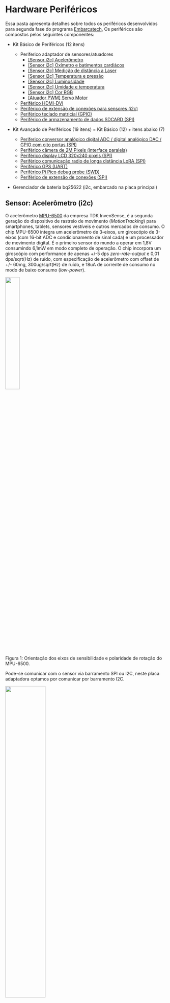
# Hardware Periféricos

Essa pasta apresenta detalhes sobre todos os periféricos desenvolvidos para segunda fase do programa [Embarcatech](https://embarcatech.softex.br/), Os periféricos são compostos pelos seguintes componentes:

* Kit Básico de Periféricos (12 itens)
  * Periferico adaptador de sensores/atuadores
      * [[Sensor i2c] Acelerômetro](#sensor-aceler%C3%B4metro-i2c)
      * [[Sensor i2c] Oxímetro e batimentos cardiácos](#sensor-ox%C3%ADmetro-e-batimentos-card%C3%ADacos-i2c)
      * [[Sensor i2c] Medição de distância a Laser](#sensor-medi%C3%A7%C3%A3o-de-dist%C3%A2ncia-a-laser-i2c)
      * [[Sensor i2c] Temperatura e pressão](#sensor-temperatura-e-press%C3%A3o-i2c)
      * [[Sensor i2c] Luminosidade](#sensor-luminosidade-i2c)
      * [[Sensor i2c] Umidade e temperatura](#sensor-umidade-e-temperatura-i2c)
      * [[Sensor i2c] Cor RGB](#sensor-cor-rgb-i2c)
      * [[Atuador PWM] Servo Motor](#atuador-servo-motor-pwm)
  * [Periférico HDMI-DVI](#perif%C3%A9rico-hdmi)
  * [Periférico de extensão de conexões para sensores (i2c)](#perif%C3%A9rico-de-extens%C3%A3o-de-conex%C3%B5es-para-sensores-i2c)
  * [Periférico teclado matricial (GPIO)](#perif%C3%A9rico-teclado-matricial-gpio)
  * [Periférico de armazenamento de dados SDCARD (SPI)](#perif%C3%A9rico-de-armazenamento-de-dados-sdcard-spi)

* Kit Avançado de Periféricos (19 itens) = Kit Básico (12) + itens abaixo (7)
  * [Periferico conversor analógico digital ADC / digital analógico DAC / GPIO com oito portas (SPI)](#periferico-adc--dac--gpio-com-oito-portas-spi)
  * [Periférico câmera de 2M Pixels (interface paralela)](#perif%C3%A9rico-c%C3%A2mera-de-2m-pixels-interface-paralela)
  * [Periférico display LCD 320x240 pixels (SPI)](#perif%C3%A9rico-display-lcd-320x240-pixels-spi)
  * [Periférico comunicação radio de longa distância LoRA (SPI)](#perif%C3%A9rico-comunica%C3%A7%C3%A3o-radio-de-longa-dist%C3%A2ncia-lora-spi)
  * [Periférico GPS (UART)](#perif%C3%A9rico-gps-uart)
  * [Periférico Pi Pico debug probe (SWD)](#perif%C3%A9rico-pi-pico-debug-probe-swd)
  * [Periférico de extensão de conexões (SPI)](#perif%C3%A9rico-de-extens%C3%A3o-de-conex%C3%B5es-spi)

* Gerenciador de bateria bq25622 (i2c, embarcado na placa principal)

## Sensor: Acelerômetro (i2c)

O acelerômetro [MPU-6500](https://invensense.tdk.com/products/motion-tracking/6-axis/mpu-6500/) da empresa TDK InvenSense, é a segunda geração do dispositivo de rastreio de movimento (*MotionTracking*) para smartphones, tablets, sensores vestíveis e outros mercados de consumo. O chip MPU-6500 integra um acelerômetro de 3-eixos, um giroscópio de 3-eixos (com 16-bit ADC e condicionamento de sinal cada) e um processador de movimento digital. É o primeiro sensor do mundo a operar em 1,8V consumindo 6,1mW em modo completo de operação. O chip incorpora um giroscópio com performance de apenas +/-5 dps *zero-rate-output* e 0,01 dps/sqrt(Hz) de ruído, com especificação de acelerômetro com offset de +/- 60mg, 300ug/sqrt(Hz) de ruído, e 18uA de corrente de consumo no modo de baixo consumo (*low-power*).

<img src="./img/mpu-6500.png" width=30% height=30%>

Figura 1: Orientação dos eixos de sensibilidade e polaridade de rotação do MPU-6500.

Pode-se comunicar com o sensor via barramento SPI ou I2C, neste placa adaptadora optamos por comunicar por barramento I2C.

<img src="./img/adapter-mpu.png" width=50% height=50%>

Figura 2: Vista superior da placa de adaptação com o acelerômetro MPU6500 (em cinza) soldado no conector CN1.

<img src="./img/adapter-bot.png" width=50% height=50%>

Figura 3: Vista inferior da placa de adaptação com o conector XH 2.54mm com 4 pinos do lado esquerdo da imagem.

<img src="./img/mpu-test-setup.png" width=50% height=50%>

Figura 4: Setup de teste do acelerômetro MPU6500.

Seguem os códigos exemplos em [**micropython**](https://github.com/jrfo-hwit/hlab/tree/main/firmware/micropython/examples) &| [**c/c++**](https://github.com/jrfo-hwit/hlab/tree/main/firmware/c_cpp/examples).

## Sensor: Oxímetro e batimentos cardíacos (i2c)

O sensor de batimentos cardíacos e oxímetro [MAX30100](https://www.analog.com/en/products/max30100.html) da empresa Analog Devices (Antiga Max Linear), é uma solução completa para sensoriamento integrado de batimentos cardíacos e oxímetro de pulso. A solução combina dois LEDs, um foto-detector, óptica otimizada, e eletrônica de processamento analógica de baixo ruído para detectar sinais de oximetria de pulso e batimentos cardíacos.

<img src="./img/max30100.png" width=50% height=50%>

Figura 5: Diagrama de blocos sistêmico do MAX30100.

comunica-se com o sensor via barramento I2C na placa adaptadora.

<img src="./img/adapter-max30100.png" width=50% height=50%>

Figura 6: Vista superior da placa de adaptação com o sensor de oxímetro de pulsos e batimentos cardíacos MAX30100 (em cinza) soldado no conector CN1.

<img src="./img/max-test-setup.png" width=50% height=50%>

Figura 7: Setup de teste do MAX30100.

Seguem os códigos exemplos em [**micropython**](https://github.com/jrfo-hwit/hlab/tree/main/firmware/micropython/examples) &| [**c/c++**](https://github.com/jrfo-hwit/hlab/tree/main/firmware/c_cpp/examples).

## Sensor: Medição de distância a Laser (i2c)

O [VL53L0X](https://www.st.com/en/imaging-and-photonics-solutions/vl53l0x.html) é um sensor de distância compacto da STMicroelectronics que utiliza tecnologia Time-of-Flight (ToF) baseada em um laser VCSEL (Vertical-Cavity Surface-Emitting Laser) para medir com precisão a distância entre o sensor e um objeto, independentemente da refletividade da superfície. Ele mede distâncias de até aproximadamente 2 metros com resolução de 1 mm e boa estabilidade. Seu tempo de resposta é rápido, podendo operar com taxas de até 50 Hz. O VL53L0X comunica-se via barramento I²C (endereçável via software). O princípio de funcionamento consiste na emissão de pulsos de luz infravermelha e na medição precisa do tempo que esses pulsos levam para refletir de volta ao sensor — o que permite calcular a distância absoluta, ao contrário de sensores que apenas estimam por intensidade de luz refletida. É ideal para aplicações como detecção de presença, mapeamento 3D, robótica e automação.

<img src="./img/VL53L0X.png" width=70% height=70%>

Figura 8: Diagrama de blocos sistêmico do VL53L0X.

<img src="./img/adapter-vl53l0x.png" width=50% height=50%>

Figura 9: Vista superior da placa de adaptação com o sensor ToF VL53L0X (em cinza) soldado no conector CN1.

<img src="./img/vl53l0x-setup.png" width=50% height=50%>

Figura 10: Setup de teste do VL53L0X.

Seguem os códigos exemplos em [**micropython**](https://github.com/jrfo-hwit/hlab/tree/main/firmware/micropython/examples) &| [**c/c++**](https://github.com/jrfo-hwit/hlab/tree/main/firmware/c_cpp/examples).

## Sensor: Temperatura e pressão (i2c)

O [BMP280](https://www.bosch-sensortec.com/products/environmental-sensors/pressure-sensors/bmp280/) é um sensor barométrico digital de alta precisão desenvolvido pela Bosch Sensortec, projetado para medir pressão atmosférica e temperatura, sendo amplamente utilizado em aplicações como altímetros, estações meteorológicas e dispositivos móveis. Ele oferece medições de pressão com resolução de até 0,16 Pa e precisão típica de ±1 hPa, podendo calcular altitude com precisão de aproximadamente ±1 metro. Mede temperatura com precisão de ±1°C. O sensor suporta comunicação via barramentos I²C e SPI (no nosso caso utilizamos o barramento I²C). Seu princípio de funcionamento baseia-se em um elemento sensor MEMS que detecta variações na pressão atmosférica, permitindo a derivação da altitude ou mudanças meteorológicas com base na variação da pressão do ar. Compacto e de baixo consumo, o BMP280 é ideal para aplicações embarcadas em que tamanho, eficiência energética e confiabilidade são fatores críticos.

<img src="./img/bmp280.png" width=70% height=70%>

Figura 11: Diagrama de blocos sistêmico do BMP280.

<img src="./img/adapter-bmp280.png" width=50% height=50%>

Figura 12: Vista superior da placa de adaptação com o sensor BMP280 (em cinza) soldado no conector CN1.

<img src="./img/bmp280-setup.png" width=50% height=50%>

Figura 13: Setup de teste do BMP280.

Seguem os códigos exemplos em [**micropython**](https://github.com/jrfo-hwit/hlab/tree/main/firmware/micropython/examples) &| [**c/c++**](https://github.com/jrfo-hwit/hlab/tree/main/firmware/c_cpp/examples).

## Sensor: Luminosidade (i2c)

​O [BH1750](https://br.mouser.com/ProductDetail/ROHM-Semiconductor/BH1750FVI-TR?qs=phc6PQ%252BTPUNy88lRCs6mVA%3D%3D), desenvolvido pela Rohm Semiconductor, é um sensor digital de luz ambiente que mede a intensidade luminosa em unidades de lux, oferecendo uma faixa de medição de 1 a 65.535 lx com precisão aproximada de ±20%. Utiliza comunicação via barramento I²C. Seu princípio de funcionamento baseia-se em um fotodiodo que converte a luz incidente em corrente elétrica proporcional à intensidade luminosa; essa corrente é então amplificada e convertida em sinal digital por um conversor analógico-digital (ADC) interno. O sensor opera com tensão de alimentação entre 2,4 V e 3,6 V e possui modos de medição com diferentes resoluções e tempos de resposta, como o modo de alta resolução (1 lx) com tempo de medição de 120 ms e o modo de baixa resolução (4 lx) com tempo de 16 ms. Devido à sua alta sensibilidade e resposta espectral semelhante à do olho humano, o BH1750 é amplamente utilizado em aplicações como ajuste automático de brilho de telas, controle de iluminação em automóveis e sistemas de iluminação pública inteligente. ​

<img src="./img/bh1750.png" width=50% height=50%>

Figura 14: Exemplo de aplicação do BH1750.

<img src="./img/adapter-bh1750-gy302.png" width=50% height=50%>

Figura 15: Vista superior da placa de adaptação com o sensor BH1750 (em cinza) soldado no conector CN1.

<img src="./img/bh1750-setup.png" width=50% height=50%>

Figura 16: Setup de teste do BH1750.

Seguem os códigos exemplos em [**micropython**](https://github.com/jrfo-hwit/hlab/tree/main/firmware/micropython/examples) &| [**c/c++**](https://github.com/jrfo-hwit/hlab/tree/main/firmware/c_cpp/examples).

## Sensor: Umidade e temperatura (i2c)

O [AHT10](https://www.edn.com/temperature-sensor/), desenvolvido pela Asair, é um sensor digital compacto que mede simultaneamente temperatura e umidade relativa com alta precisão e baixo consumo de energia. Utilizando tecnologia CMOSens, ele integra um sensor capacitivo para umidade e um termistor para temperatura em um único encapsulamento SMD de 4×5 mm, ideal para aplicações embarcadas e dispositivos portáteis. O AHT10 comunica-se via interface I²C padrão. Seu princípio de funcionamento baseia-se na detecção de variações capacitivas causadas pela umidade no ambiente e na variação de resistência do termistor com a temperatura. Um ASIC interno processa os sinais analógicos, aplicando compensações e calibrações de fábrica para fornecer dados digitais precisos, eliminando a necessidade de calibração adicional pelo usuário.

<img src="./img/aht10.png" width=50% height=50%>

Figura 17: Diagrama de blocos sistêmico do AHT10.

<img src="./img/adapter-aht10.png" width=50% height=50%>

Figura 18: Vista superior da placa de adaptação com o sensor AHT10 (em cinza) soldado no conector CN1.

<img src="./img/aht10-setup.png" width=50% height=50%>

Figura 19: Setup de teste do AHT10.

Seguem os códigos exemplos em [**micropython**](https://github.com/jrfo-hwit/hlab/tree/main/firmware/micropython/examples) &| [**c/c++**](https://github.com/jrfo-hwit/hlab/tree/main/firmware/c_cpp/examples).

## Sensor: Cor RGB (i2c)

O [TCS34725](https://ams-osram.com/products/sensor-solutions/ambient-light-color-spectral-proximity-sensors/ams-tcs34725-color-sensor), desenvolvido pela ams OSRAM, é um sensor de cor digital que mede a intensidade das componentes vermelho, verde, azul (RGB) e clara (sem filtro) da luz ambiente, convertendo-as em sinais digitais de 16 bits por meio de conversores analógico-digitais internos. Equipado com um filtro de bloqueio de infravermelho (IR) integrado, o sensor minimiza a interferência da luz IR, permitindo medições precisas de cor mesmo sob diferentes condições de iluminação. Opera com uma tensão de alimentação entre 2,7 V e 3,6 V e comunica-se via interface I²C. O princípio de funcionamento baseia-se na detecção da luz incidente por fotodiodos específicos para cada componente de cor, cuja intensidade é convertida em sinais digitais proporcionais. Com um alcance dinâmico de 3,8 milhões para 1, o TCS34725 é ideal para aplicações como ajuste automático de brilho de telas, detecção de cor em processos industriais e controle de iluminação inteligente.

<img src="./img/tcs34725.png" width=50% height=50%>

Figura 20: Diagrama de blocos sistêmico do TCS34725.

<img src="./img/adapter-gy33.png" width=50% height=50%>

Figura 21: Vista superior da placa de adaptação com o sensor TCS34725 (em cinza) soldado no conector CN1.

<img src="./img/tcs34725-setup.png" width=50% height=50%>

Figura 22: Setup de teste do TCS34725.

Seguem os códigos exemplos em [**micropython**](https://github.com/jrfo-hwit/hlab/tree/main/firmware/micropython/examples) &| [**c/c++**](https://github.com/jrfo-hwit/hlab/tree/main/firmware/c_cpp/examples).

## Atuador: Servo Motor (PWM)

O [SG90 9g](https://github.com/jrfo-hwit/hlab/tree/main/hardware/peripherals_hw/docs/SG90_datasheet.pdf) é um micro servo motor analógico amplamente utilizado em aplicações de modelismo, robótica e projetos educacionais devido à sua leveza, baixo custo e facilidade de controle. Fabricado pela Tower Pro, possui dimensões compactas de aproximadamente 23 × 12,2 × 29 mm e pesa cerca de 9 gramas. Opera com tensão de alimentação entre 3,0 V e 6,0 V, oferecendo torque de até 1,8 kg·cm a 4,8 V e velocidade de 0,1 s/60° sob essa tensão . Seu controle é realizado por meio de sinal PWM (modulação por largura de pulso), utilizando uma interface de três fios: sinal, alimentação positiva e terra. O princípio de funcionamento baseia-se na comparação entre o sinal de controle e a posição atual do eixo, ajustando a posição por meio de um sistema de feedback que utiliza um potenciômetro interno. Devido à sua construção simples e confiável, o SG90 é ideal para aplicações que requerem movimentos angulares precisos, como braços robóticos, mecanismos de pan/tilt e sistemas de controle de superfícies móveis.​

:warning: É importante entender que existem dois tipos de servo motores SG90, o posicional que controla por meio do PWM a posição angular do motor, e o continuo que por meio da mesma interface controla a velocidade e direção da rotação contínua do eixo do motor.

:warning: Caso tenha interesse de usar o servo ao mesmo tempo que comunica-se com o chip de carregamento de bateria, evite usar o mesmo na porta i2c-0, pois o pino da i2c usado como PWM não consegue fazer função dupla (PWM e i2c ao mesmo tempo), assim não permitindo acessar o chip carregador de bateria que está conectado na i2c-0.

<img src="./img/servo-sg90.png" width=50% height=50%>

Figura 23: Diagrama de blocos do Servo SG90.

<img src="./img/adapter-servo.png" width=50% height=50%>

Figura 24: Vista superior da placa de adaptação para conexão do Servo SG90 no CN9.

<img src="./img/servo-setup.png" width=50% height=50%>

Figura 25: Setup de teste do Servo SG90.

Seguem os códigos exemplos em [**micropython**](https://github.com/jrfo-hwit/hlab/tree/main/firmware/micropython/examples) &| [**c/c++**](https://github.com/jrfo-hwit/hlab/tree/main/firmware/c_cpp/examples).

## Periférico: HDMI-DVI

A interface de video/audio [HDMI](https://pt.wikipedia.org/wiki/High-Definition_Multimedia_Interface) (High-Definition Multimedia Interface) ou somente vídeo [DVI](https://pt.wikipedia.org/wiki/Digital_Visual_Interface) (Digital Visual Interface) é um padrão de conexão criado para transmitir sinais de vídeo de alta qualidade entre uma fonte digital (como uma placa de vídeo) e um dispositivo de exibição (como um monitor LCD ou projetor). Desenvolvida pela Digital Display Working Group (DDWG), a DVI suporta transmissões digitais (DVI-D), analógicas (DVI-A) ou ambas (DVI-I), permitindo compatibilidade com tecnologias anteriores como VGA. Opera com largura de banda suficiente para resoluções de até 1920×1200 a 60 Hz em modo single-link, ou até 2560×1600 em modo dual-link (no caso do uso com a Pi Pico IO 2040, atinge no máximo resolução HD de 128x720 @ 30Hz). 

A comunicação ocorre por meio de sinais diferenciais (TMDS – Transition Minimized Differential Signaling), que minimizam interferências e perdas, transmitindo dados de pixel sincronizados com sinais de clock (comunicação realizada diretamente pelos GPIOs da Pi Pico 2040 por meio do Programmable Input Output - PIO). Seu princípio de funcionamento baseia-se na conversão digital direta da imagem, eliminando conversões analógico-digitais intermediárias, o que garante fidelidade e desempenho superiores em relação a interfaces puramente analógicas. DVI ainda é amplamente utilizado, embora esteja sendo gradualmente substituído por HDMI e DisplayPort em aplicações modernas.

<img src="./img/hdmi-dvi.png" width=50% height=50%>

Figura 26: Diagrama de blocos da interface elétrica do video HDMI e DVI.

<img src="./img/peripheral-hdmi-dvi.png" width=50% height=50%>

Figura 27: Vista superior da placa periférica de video HDMI e DVI.

<img src="./img/hdmi-dvi-setup.png" width=50% height=50%>

Figura 28: Setup de teste do video HDMI e DVI.

Seguem os códigos exemplos em [**c/c++**](https://github.com/jrfo-hwit/hlab/tree/main/firmware/c_cpp/examples).

## Periférico de extensão de conexões para sensores (i2c)

Uma placa de extensão I²C com 8 portas (uma porta especifica para a placa mestre e 7 conexões de expansão de I²Cs) e conectores XH 2.54mm de 4 pinos é um módulo projetado para facilitar a conexão de múltiplos dispositivos I²C a um único barramento mestre, organizando fisicamente o cabeamento e permitindo expansões limpas e seguras em projetos embarcados. Cada uma das 8 portas fornece os sinais padrão do barramento I²C — SDA (dados), SCL (clock), VCC e GND — em conectores XH de 4 pinos com passo de 2,54 mm, comuns em aplicações de robótica e automação. 

A placa em si atua como um hub passivo (sem componentes ativos ou circuitos de multiplexação), replicando os sinais do barramento principal para todas as portas disponíveis. Seu princípio de funcionamento baseia-se na topologia de conexão paralela típica do protocolo I²C, onde todos os dispositivos compartilham os mesmos sinais, com identificação feita por endereços únicos atribuídos a cada escravo. Essa placa é ideal para prototipagem modular com sensores, atuadores e periféricos que usem o protocolo I²C, permitindo conexões firmes, padronizadas e organizadas.

<img src="./img/peripheral-i2c-ext.png" width=50% height=50%>

Figura 29: Vista superior da placa periférica de extensão de dispositivos I²C.

<img src="./img/i2c-ext-setup.png" width=50% height=50%>

Figura 30: Setup de teste da placa periferica de extensão de dispositivos I²C com 4 sensores conectados.

Seguem os códigos exemplos em [**micropython**](https://github.com/jrfo-hwit/hlab/tree/main/firmware/micropython/examples) &| [**c/c++**](https://github.com/jrfo-hwit/hlab/tree/main/firmware/c_cpp/examples).

## Periférico teclado matricial (GPIO)

O periférico de conexão do teclado matricial adapta a conexão no conector IDC da placa mestre um teclado 4x4, que é um dispositivo de entrada composto por 16 teclas organizadas em uma matriz de 4 linhas por 4 colunas, comumente utilizado em sistemas embarcados para entrada de dados como senhas, comandos ou menus. Ele possui 8 pinos de conexão (4 para linhas e 4 para colunas), que podem são conectados nos 8 GPIOs disponíveis no conector IDC (excluindo o GPIO28). 

O princípio de funcionamento baseia-se na varredura sequencial: o microcontrolador configura uma linha por vez em nível lógico baixo e lê o estado das colunas — se houver continuidade elétrica entre uma linha e uma coluna, significa que a tecla correspondente foi pressionada. Essa técnica economiza pinos e permite detectar múltiplas teclas com uma lógica simples. O teclado normalmente é feito de membrana ou plástico rígido, compacto e de baixo custo, ideal para interfaces humanas em dispositivos eletrônicos como painéis de controle, cofres eletrônicos, sistemas de alarme e automação residencial.

<img src="./img/teclado-conexoes.png" width=50% height=50%>

Figura 31: Diagrama de conexões da placa de interface IDC com o teclado.

<img src="./img/peripheral-teclado.png" width=50% height=50%>

Figura 32: Vista superior da placa periférica de interface com o teclado.

<img src="./img/teclado-setup.png" width=50% height=50%>

Figura 33: Setup de teste da placa de interface com o teclado.

Seguem os códigos exemplos em [**micropython**](https://github.com/jrfo-hwit/hlab/tree/main/firmware/micropython/examples) &| [**c/c++**](https://github.com/jrfo-hwit/hlab/tree/main/firmware/c_cpp/examples).

## Periférico de armazenamento de dados SDCARD (SPI)

Uma placa adaptadora de SD Card para pinos header é um módulo que permite a conexão fácil de cartões de memória SD ou microSD a microcontroladores ou sistemas embarcados, utilizando pinos tipo header (geralmente em um conector de 6 a 8 vias com passo de 2,54 mm). A principal função dessa placa é adaptar o formato físico e os níveis lógicos do cartão SD (normalmente 3,3 V) ao padrão dos sistemas de prototipagem, que muitas vezes operam com 5 V. A comunicação com o cartão é feita via barramento SPI (Serial Peripheral Interface), utilizando os sinais padrão: MISO, MOSI, SCK e CS, além de VCC e GND. Algumas versões da placa incluem reguladores de tensão e divisores resistivos para compatibilidade de nível lógico. O princípio de funcionamento baseia-se na comunicação serial síncrona, onde o microcontrolador envia comandos e dados ao cartão e recebe respostas sequenciais, permitindo leitura e escrita em blocos de memória. Essa solução é amplamente usada em projetos de data logging, armazenamento de arquivos ou sistemas embarcados que precisam de expansão de memória não volátil.

:warning: É necessário antes de instalar o SDCARD na placa periférica realizar a formatação do mesmo no modo FAT32.

<img src="./img/sdcard-format.png" width=75% height=75%>

Figura 34: Diagrama de conexões da placa de interface IDC com o teclado.

<img src="./img/peripheral-sdcard.png" width=50% height=50%>

Figura 35: Vista superior da placa periférica do SDCARD.

<img src="./img/sdcard-setup.png" width=50% height=50%>

Figura 36: Setup de teste da placa periférica do SDCARD.

Seguem os códigos exemplos em [**micropython**](https://github.com/jrfo-hwit/hlab/tree/main/firmware/micropython/examples) &| [**c/c++**](https://github.com/jrfo-hwit/hlab/tree/main/firmware/c_cpp/examples).

## Periferico ADC / DAC / GPIO com oito portas (SPI)

O [AD5592R](https://www.analog.com/en/products/ad5592r.html), desenvolvido pela Analog Devices, é um circuito integrado multifuncional que combina conversores analógico-digital (ADC), digital-analógico (DAC) e entradas/saídas digitais (GPIO) em um único chip, oferecendo flexibilidade e economia de espaço para sistemas embarcados. Ele possui oito pinos de entrada/saída (I/O0 a I/O7) que podem ser configurados individualmente como entradas ADC de 12 bits, saídas DAC de 12 bits, entradas digitais ou saídas digitais. O dispositivo opera com uma tensão de alimentação única de 2,7 V a 5,5 V e incorpora uma referência interna de 2,5 V, permitindo saídas de DAC com alcance de 0 V a VREF ou 0 V a 2×VREF. A comunicação é realizada via interface SPI de alta velocidade, com taxa de conversão do ADC de até 400 kSPS. O princípio de funcionamento baseia-se na configuração dinâmica dos pinos de I/O, permitindo que cada pino atue conforme a necessidade da aplicação, seja como conversor ou como GPIO, facilitando o controle e monitoramento de sinais analógicos e digitais em sistemas integrados.​

<img src="./img/adc_dac.png" width=50% height=50%>

Figura 37: Diagrama de conexões da placa de interface IDC com o AD5592R.

<img src="./img/peripheral_adc_dac.png" width=50% height=50%>

Figura 38: Vista superior da placa periférica do AD5592R.

<img src="./img/adc_dac_setup.png" width=50% height=50%>

Figura 39: Setup de teste da placa periférica do AD5592R.

Seguem os códigos exemplos em [**micropython**](https://github.com/jrfo-hwit/hlab/tree/main/firmware/micropython/examples) &| [**c/c++**](https://github.com/jrfo-hwit/hlab/tree/main/firmware/c_cpp/examples).

## Periférico câmera de 2M Pixels (interface paralela)

A câmera [OV2640](./docs/OV2640_DS.pdf) é um módulo compacto com sensor CMOS de 2 megapixels UXGA (1632×1232) desenvolvido pela OmniVision, amplamente utilizado em sistemas embarcados, robótica e dispositivos IoT devido à sua alta integração e baixo consumo. Ela suporta saída de imagem comprimida JPEG ou em formatos brutos como RGB e YUV, e se comunica com microcontroladores através de uma interface paralela de 8 bits, junto com sinais de sincronismo como VSYNC, HSYNC e PCLK, além de um barramento I²C para configuração dos registradores internos. O princípio de funcionamento baseia-se na captação de luz pelo sensor CMOS, onde cada fotodiodo converte luz em carga elétrica, que é lida sequencialmente e convertida em sinal digital. A interface paralela permite transmitir rapidamente grandes volumes de dados de imagem, ideal para aplicações em tempo real como visão computacional, reconhecimento de objetos e streaming. Compacta e eficiente, a OV2640 também inclui controle automático de exposição, balanço de branco e ganho, o que facilita seu uso em ambientes variados.

<img src="./img/camera-front.png" width=75% height=75%>

<img src="./img/camera-back.png" width=75% height=75%>

Para conectar o periférico camera na placa principal é necessário soldar o conector J6 (header femea smd), como indicado abaixo.

<img src="./img/camera-bdl.png" width=75% height=75%>

Figura 40-42: Vista superior e inferior com conexões da placa de interface IDC com a camera OV2640 e placa principal.

<img src="./img/camera-com-cabo.png" width=100% height=100%>

Após conectado o cabo jumper femea-macho acima, podemos então realizar a conexão na placa principal como indicado.

<img src="./img/camera-conectada-bdl.png" width=100% height=100%>

Figura 43-44: Vista superior da placa periférica do AD5592R.

<img src="./img/camera-res-buz-remove.png" width=100% height=100%>

:warning: é importante remover o resistor do Buzzer B para evitar barulhos indesejados pelo fato da camera estar usando este pino para aquisição de dados, dessa forma é recomendado remover o seguinte.

Figura 45: Resistor do BUZZER B a ser removido.

<img src="./img/camera-setup.png" width=75% height=75%>

:warning: FAVOR DESCONSIDERAR COM FORAM CONECTADOS OS CABOS NESSA PLACA DE TESTE DA CAMERA (seguir a conexão apresentada anteriormente, na traseira da placa periférica da camera), nesse momento fui soldar diretamente os pinos macho e acabei invertendo o lado).

:warning: A conexão do periférico LCD para demonstrar as aquisições de imagem da camera diretamente no LCD a mudança de uma ligação referente a conexão entre o pino DC (GPIO4) da placa principal, que deve ir ser feito via GPIO16, dessa forma o esquema de ligação a ser feito entre a placa principal com a placa LCD via cabos jumpers macho-femea é:

````
     placa principal - periferico lcd
IDC: pino 3          - pino 3         (VSYS-VCC)
IDC: pino 1          - pino 1         (GND-GND)
IDC: pino 14         - pino 14        (GP18-SCL) 
IDC: pino 12         - pino 12        (GP19-SDA)
IDC: pino 10         - pino 10        (GP20-RES) 
IDC: pino 9          - pino 9         (GP17-CS) 
IDC: pino 8          - pino 11        (GP16-DC) <- unica diferença
````

<img src="./img/camera-setup1.png" width=75% height=75%>

<img src="./img/camera-setup2.png" width=75% height=75%>

:warning: FAVOR DESCONSIDERAR COM FORAM CONECTADOS OS CABOS NESSA PLACA LCD NO TESTE DA CAMERA, pois no periférico final do LCD o conector fica no lado oposto ao da figura acima.

Figura 46-48: Imagens do setup de teste da camera e/ou LCD.

Seguem os códigos exemplos em [**micropython**](https://github.com/jrfo-hwit/hlab/tree/main/firmware/micropython/examples) &| [**c/c++**](https://github.com/jrfo-hwit/hlab/tree/main/firmware/c_cpp/examples).


## Periférico display LCD 320x240 pixels (SPI)

O display [LCD de 2,4 polegadas com resolução de 320x240 pixels](./docs/2inch-st7789-ips-tft-lcd.pdf) e controlador [ASIC ST7789](./docs/ST7789_Datasheet.pdf) é um módulo TFT colorido que utiliza comunicação SPI, sendo ideal para aplicações embarcadas que exigem exibição gráfica com boa definição e baixo consumo de pinos. O controlador ST7789 integra memória gráfica, interface de comunicação e circuitos de controle de varredura, permitindo que o microcontrolador envie comandos e dados gráficos por meio de uma interface SPI de 4 ou 5 fios (com sinais como MOSI, SCK, CS, DC e opcionalmente RESET). O display opera com alimentação de 3,3 V, tem profundidade de cor de 16 bits (65 mil cores) e atualiza imagens por meio do envio sequencial de dados para cada pixel da matriz, que são controlados por transistores TFT. O princípio de funcionamento baseia-se na manipulação de cristais líquidos por sinais elétricos que controlam a passagem de luz através de filtros RGB, formando as imagens. Compacto, leve e com ótima qualidade visual, é ideal para interfaces gráficas de usuário (GUI) em projetos de automação, wearables, instrumentos portáteis e displays de status.

<img src="./img/peripheral-lcd.png" width=75% height=75%>

Figura 49: Vista superior da placa periférica do LCD.

A ligação é feita por um cabo flat ribbon IDC 2x7 (14 pinos no total) com pino de polarização para evitar inserir no sentido errado.

<img src="./img/lcd-setup1.png" width=75% height=75%>

<img src="./img/lcd-setup2.png" width=75% height=75%>

Figura 50-51: Setup de teste da placa periférica do LCD.

:warning: FAVOR DESCONSIDERAR A POSIÇÃO QUE FOI CONECTADO O CABO IDC NESSA PLACA LCD, pois no periférico final do LCD o conector fica no lado oposto ao da figura acima.

Seguem abaixo as imagens animadas dos testes da placa periférica do LCD.

Teste bolas animadas

<img src="./img/lcd-bolas.gif" width=75% height=75%>

Teste mario sprite animado

<img src="./img/lcd-mario.gif" width=75% height=75%>

Seguem os códigos exemplos em [**micropython**](https://github.com/jrfo-hwit/hlab/tree/main/firmware/micropython/examples) &| [**c/c++**](https://github.com/jrfo-hwit/hlab/tree/main/firmware/c_cpp/examples).

## Periférico comunicação radio de longa distância LoRA (SPI)

O [RFM95W](https://www.hoperf.com/modules/lora/RFM95W.html) 915 MHz da HopeRF é um módulo transceptor de rádio que utiliza a tecnologia LoRa (Long Range) para comunicações sem fio de longo alcance com baixo consumo de energia, ideal para aplicações em Internet das Coisas (IoT), agricultura de precisão, cidades inteligentes e redes de sensores distribuídas. Ele opera na faixa ISM de 915 MHz (utilizada nas Américas) e é baseado no chip Semtech SX1276, oferecendo alcance de até 15 km em campo aberto, sensibilidade de até -148 dBm e potência de transmissão ajustável até +20 dBm. A comunicação com microcontroladores é realizada via barramento SPI, permitindo controle completo das configurações de rádio, modulação e protocolos. O princípio de funcionamento baseia-se na modulação LoRa, que utiliza chirp spread spectrum (CSS) para espalhar os dados transmitidos em uma faixa mais ampla de frequência, garantindo alta robustez contra interferência e excelente desempenho em ambientes com ruído ou obstáculos. Com suporte a modos de economia de energia e criptografia AES-128, o RFM95W é ideal para aplicações de comunicação ponto a ponto ou em redes LoRaWAN.

[RF95/96/97/98W datasheet](./docs/RFM95_96_97_98W.pdf)

<img src="./img/peripheral-lora.png" width=75% height=75%>

Figura 52: Vista superior da placa periférica do radio LORA.

<img src="./img/lora-setup.png" width=100% height=100%>

Figura 53: Setup de teste da placa periférica do AD5592R.

Seguem os códigos exemplos em [**micropython**](https://github.com/jrfo-hwit/hlab/tree/main/firmware/micropython/examples) &| [**c/c++**](https://github.com/jrfo-hwit/hlab/tree/main/firmware/c_cpp/examples).


## Periférico GPS (UART)

O módulo GY-NEO6MV2 é um receptor GPS baseado no chip NEO-6M da u-blox, amplamente utilizado em projetos de sistemas embarcados, drones e aplicações de geolocalização devido à sua precisão e facilidade de integração. Este módulo opera com tensões de 3,3 V a 5 V e comunica-se com microcontroladores por meio de interface UART (TX/RX) em nível TTL, com taxa de transmissão padrão de 9600 bps . Possui uma antena cerâmica externa conectada via conector U.FL, uma bateria de backup para inicialização rápida (hot start) e memória EEPROM para armazenamento de configurações . Com precisão horizontal de aproximadamente 2,5 metros e suporte a até 50 canais simultâneos, o módulo fornece dados de latitude, longitude, altitude e velocidade por meio de sentenças NMEA . Seu princípio de funcionamento baseia-se na recepção de sinais de satélites GPS, cálculo de tempo e posição, e transmissão dessas informações ao sistema hospedeiro, sendo ideal para aplicações que requerem posicionamento geográfico confiável e de baixo custo.​

:warning: Caso tenha interesse de usar o GPS ao mesmo tempo que comunica-se com o chip de carregamento de bateria, evite usar o mesmo na porta i2c-0, pois o pino da i2c usado como UART não consegue fazer função dupla (UART e i2c ao mesmo tempo), assim não permitindo acessar o chip carregador de bateria que está conectado na i2c-0 se estiver usando a mesma para comunicar-se com o GPS.

:warning: Para conseguir dados do GPS é necessário estar em uma area aberta (fora de prédios, casa e/ou apartamento).

<img src="./img/adapter-gps.png" width=50% height=50%>

Figura 54: Vista superior da placa periférica do GPS.

<img src="./img/gps-setup.png" width=75% height=75%>

Figura 55: Setup de teste com a placa periférica do GPS.

Log de dados da serial quando adquire um ponto de posicionamento.

````
buffer = b'$GPGGA,132616.00,2253.81141,S,04703.20841,W,1,05,3.88,730.0,M,-5.6,M,,*4A\r\n'

Message ID  : b'$GPGGA
UTC time    : 132616.00
Latitude    : 2253.81141
N/S         : S
Longitude   : 04703.20841
E/W         : W
Position Fix: 1
n sat       : 05
````

Texto mostrado no OLED display: 
````
Lat: -22.896854 (Latitude)
Lon: -47.053474 (Longitude)
No of Sat: 05   (Número de satélites)
Time: 13:26:16  (Hora UTC)
````

<img src="./img/GPS-error.png" width=100% height=100%>

Figura 56: Erro de posicionamento no google maps em ambiente com muitos prédios (aproximadamente 50m).

Seguem os códigos exemplos em [**micropython**](https://github.com/jrfo-hwit/hlab/tree/main/firmware/micropython/examples) &| [**c/c++**](https://github.com/jrfo-hwit/hlab/tree/main/firmware/c_cpp/examples).

## Periférico Pi Pico debug probe (SWD)

O Raspberry Pi Pico Probe customizado é uma ferramenta de depuração baseada no microcontrolador RP2040, desenvolvida pela Raspberry Pi Foundation, adaptada a partir do circuito original do projeto Pico Probe, mas montada sobre uma breakout board personalizada onde o próprio Raspberry Pi Pico é soldado diretamente. Esse dispositivo atua como um adaptador USB para SWD (Serial Wire Debug) e UART, permitindo a programação e depuração de microcontroladores compatíveis, como o próprio RP2040 ou outros chips ARM Cortex-M. A comunicação com o host é feita via USB, enquanto a interface de depuração com o alvo é feita por meio do barramento SWD (SWDIO e SWCLK), além de uma porta UART para monitoramento serial. O princípio de funcionamento baseia-se na utilização do firmware open-source PicoProbe, que transforma o RP2040 em uma sonda CMSIS-DAP e porta serial virtual, permitindo integração com ambientes como OpenOCD e VS Code. Essa versão customizada, ao utilizar uma breakout board, oferece maior robustez mecânica e acessibilidade de conexões, sendo ideal para laboratórios, ensino e desenvolvimento de sistemas embarcados com foco em custo reduzido e facilidade de uso.

<img src="./img/peripheral-debugprobe.png" width=75% height=75%>

Figura 57: Vista superior da placa periférica Pi Pico Debug Probe customizada.

Para teste do mesmo, ligar a pi pico probe como segue abaixo.

<img src="./img/debugprobe-setup.png" width=100% height=100%>

Figura 58: Setup de teste da placa periférica do debub probe.

E seguir as primeiras 15 páginas do seguinte guia: https://datasheets.raspberrypi.com/pico/getting-started-with-pico.pdf

## Periférico de extensão de conexões (SPI)

Uma placa de extensão de conexões SPI com até 4 linhas de chip select (CS) é um módulo projetado para facilitar a conexão de múltiplos dispositivos SPI a um único barramento mestre, oferecendo quatro canais independentes de seleção de dispositivos. Ela distribui os sinais padrão do barramento SPI — SCK (clock), MOSI (dados do mestre para o escravo), MISO (dados do escravo para o mestre), GND e VCC — para múltiplas saídas, adicionando até quatro linhas dedicadas de chip select (geralmente controladas diretamente pelo microcontrolador). Essa configuração permite que o mestre se comunique com até quatro periféricos SPI distintos, ativando um por vez. O princípio de funcionamento baseia-se na seleção individual dos dispositivos escravos por meio do pino CS correspondente: apenas o dispositivo com CS ativo (nível lógico baixo) responde à comunicação, enquanto os demais permanecem inativos no barramento. Essa placa é ideal para prototipagem e expansão de projetos embarcados com sensores, memórias flash, displays e outros periféricos SPI, garantindo organização e isolamento físico das conexões.

<img src="./img/peripheral-idc-extender.png" width=75% height=75%>

Figura 59: Vista superior da placa de extensão IDC.

<img src="./img/periphera-idc-extender-setup.png" width=90% height=90%>

Figura 60: Setup de teste da placa de extensão IDC.

Seguem os códigos exemplos em [**micropython**](https://github.com/jrfo-hwit/hlab/tree/main/firmware/micropython/examples) &| [**c/c++**](https://github.com/jrfo-hwit/hlab/tree/main/firmware/c_cpp/examples).

# [Hardware Innovation Technologies](http://www.hwit.com.br/)
